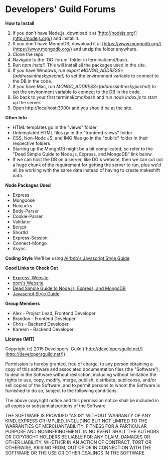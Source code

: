 # Developers' Guild Forums

**How to Install**

1. If you don't have Node.js, download it at [http://nodejs.org/](http://nodejs.org/) and install it.
2. If you don't have MongoDB, download it at [https://www.mongodb.org/](https://www.mongodb.org/) and unzip the folder anywhere.
3. Clone the repo.
4. Navigate to the 'DG-forum' folder in terminal/cmd/bash.
5. Run *npm install*. This will install all the packages used in the site.
6. If you have Windows, run *export MONGO_ADDRESS=(addressintheskypechat)* to set the environment variable to connect to the DB in the code.
7. If you have Mac, run *MONGO_ADDRESS=(addressintheskypechat)* to set the environment variable to connect to the DB in the code.
8. Go back to your first terminal/cmd/bash and run *node index.js* to start up the server.
9. Open [http://localhost:3000/](http://localhost:3000/) and you should be at the site.

**Other Info**
- HTML templates go in the "views" folder
- Untemplated HTML files go in the "frontend-views" folder
- CSS, Non-Node JS, and IMG files go in the "public" folder in their respective folders
- Starting up the MongoDB might be a bit complicated, so refer to the "Dead Simple Guide to Node.js, Express, and MongoDB" link below.
- If we can host the DB on a server, like DG's website, then we can cut out a huge chunk of the requirement for getting the server to run, plus we'd all be working with the same data instead of having to create makeshift data.

**Node Packages Used**
- Express
- Mongoose
- Nunjucks
- Body-Parser
- Cookie-Parser
- Validator
- Bcrypt
- ShortId
- Express-Session
- Connect-Mongo
- Async

**Coding Style**
We'll be using [Airbnb's Javascript Style Guide](https://github.com/airbnb/javascript)

**Good Links to Check Out**
- [Express' Website](http://expressjs.com/)
- [npm's Website](https://www.npmjs.com/)
- [Dead Simple Guide to Node.js, Express, and MongoDB](http://cwbuecheler.com/web/tutorials/2013/node-express-mongo/)
- [Javascript Style Guide](https://github.com/airbnb/javascript)

**Group Members**
- Alex - Project Lead, Frontend Developer
- Brandon - Frontend Developer
- Chris - Backend Developer
- Kareem - Backend Developer

**License (MIT)**

Copyright (c) 2015 Developers' Guild ([http://developersguild.net/](http://developersguild.net/))

Permission is hereby granted, free of charge, to any person obtaining
a copy of this software and associated documentation files (the
"Software"), to deal in the Software without restriction, including
without limitation the rights to use, copy, modify, merge, publish,
distribute, sublicense, and/or sell copies of the Software, and to
permit persons to whom the Software is furnished to do so, subject to
the following conditions:

The above copyright notice and this permission notice shall be
included in all copies or substantial portions of the Software.

THE SOFTWARE IS PROVIDED "AS IS", WITHOUT WARRANTY OF ANY KIND,
EXPRESS OR IMPLIED, INCLUDING BUT NOT LIMITED TO THE WARRANTIES OF
MERCHANTABILITY, FITNESS FOR A PARTICULAR PURPOSE AND
NONINFRINGEMENT. IN NO EVENT SHALL THE AUTHORS OR COPYRIGHT HOLDERS BE
LIABLE FOR ANY CLAIM, DAMAGES OR OTHER LIABILITY, WHETHER IN AN ACTION
OF CONTRACT, TORT OR OTHERWISE, ARISING FROM, OUT OF OR IN CONNECTION
WITH THE SOFTWARE OR THE USE OR OTHER DEALINGS IN THE SOFTWARE.
